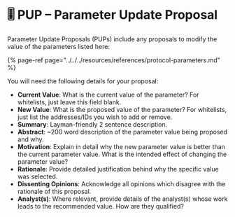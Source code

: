 # 🎚 PUP – Parameter Update Proposal

Parameter Update Proposals \(PUPs\) include any proposals to modify the value of the parameters listed here:

{% page-ref page="../../../resources/references/protocol-parameters.md" %}

You will need the following details for your proposal:

* **Current Value**: What is the current value of the parameter? For whitelists, just leave this field blank.
* **New Value**: What is the proposed value of the parameter? For whitelists, just list the addresses/IDs you wish to add or remove.
* **Summary**: Layman-friendly 2 sentence description.
* **Abstract**: ~200 word description of the parameter value being proposed and why.
* **Motivation**: Explain in detail why the new parameter value is better than the current parameter value. What is the intended effect of changing the parameter value?
* **Rationale**: Provide detailed justification behind why the specific value was selected.
* **Dissenting Opinions**: Acknowledge all opinions which disagree with the rationale of this proposal.
* **Analyst\(s\)**: Where relevant, provide details of the analyst\(s\) whose work leads to the recommended value. How are they qualified?


